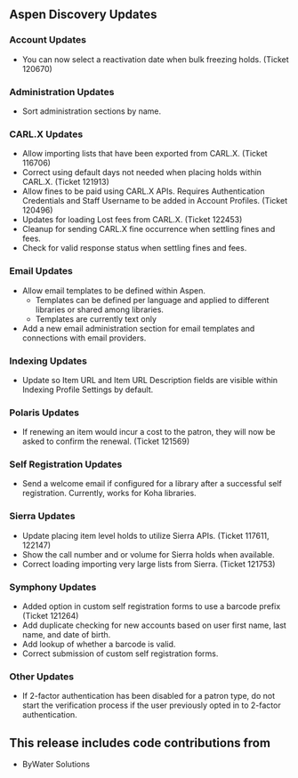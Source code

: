 ## Aspen Discovery Updates
### Account Updates
- You can now select a reactivation date when bulk freezing holds. (Ticket 120670)

### Administration Updates
- Sort administration sections by name. 

### CARL.X Updates
- Allow importing lists that have been exported from CARL.X. (Ticket 116706)
- Correct using default days not needed when placing holds within CARL.X. (Ticket 121913) 
- Allow fines to be paid using CARL.X APIs. Requires Authentication Credentials and Staff Username to be added in Account Profiles. (Ticket 120496)
- Updates for loading Lost fees from CARL.X. (Ticket 122453)
- Cleanup for sending CARL.X fine occurrence when settling fines and fees.
- Check for valid response status when settling fines and fees. 

### Email Updates
- Allow email templates to be defined within Aspen. 
  - Templates can be defined per language and applied to different libraries or shared among libraries. 
  - Templates are currently text only
- Add a new email administration section for email templates and connections with email providers.

### Indexing Updates
- Update so Item URL and Item URL Description fields are visible within Indexing Profile Settings by default.  

### Polaris Updates
- If renewing an item would incur a cost to the patron, they will now be asked to confirm the renewal. (Ticket 121569) 

### Self Registration Updates
- Send a welcome email if configured for a library after a successful self registration. Currently, works for Koha libraries.

### Sierra Updates
- Update placing item level holds to utilize Sierra APIs. (Ticket 117611, 122147)
- Show the call number and or volume for Sierra holds when available.
- Correct loading importing very large lists from Sierra. (Ticket 121753)

### Symphony Updates
- Added option in custom self registration forms to use a barcode prefix (Ticket 121264)
- Add duplicate checking for new accounts based on user first name, last name, and date of birth. 
- Add lookup of whether a barcode is valid. 
- Correct submission of custom self registration forms.

### Other Updates
- If 2-factor authentication has been disabled for a patron type, do not start the verification process if the user previously opted in to 2-factor authentication.

## This release includes code contributions from
- ByWater Solutions